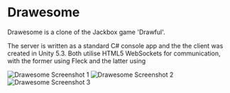 # Drawesome

Drawesome is a clone of the Jackbox game 'Drawful'. 

The server is written as a standard C# console app and the the client was created in Unity 5.3. Both utilise HTML5 WebSockets for communication, with the former using Fleck and the latter using 

![Drawesome Screenshot 1](http://i.imgur.com/U7hdj9g.png "Description goes here")
![Drawesome Screenshot 2](http://i.imgur.com/WvIlM5l.png "Description goes here")
![Drawesome Screenshot 3](http://i.imgur.com/gTljhUm.png "Description goes here")
